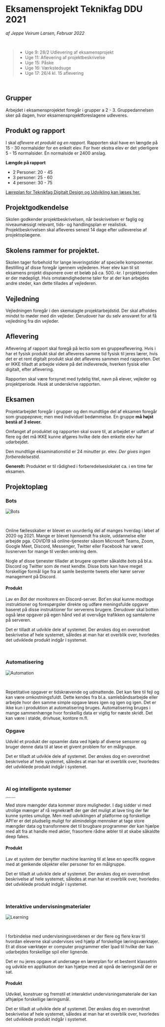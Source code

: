 # Eksamensprojekt Teknikfag DDU 2021

*af Jeppe Veirum Larsen, Februar 2022*

<br>

> - Uge 9: 28/2 Udlevering af eksamensprojekt
> - Uge 11: Aflevering af projektbeskrivelse
> - Uge 15: Påske
> - Uge 16: Værkstedsuge
> - Uge 17: 26/4 kl. 15 aflevering

<br>



## Grupper

Arbejdet i eksamensprojektet foregår i grupper a 2 - 3. Gruppedannelsen sker på dagen, hvor eksamensprojektforeslagene udleveres. 

## Produkt og rapport
I skal *aflevere et produkt og en rapport.* Rapporten skal have en længde på 15 - 30 normalsider for en enkelt elev. For hver ekstra elev er det yderligere 5 - 15 normalsider. En normalside er 2400 anslag.

**Længde på rapport**

- 2 Personer: 20 - 45
- 3 personer: 25 - 60
- 4 personer: 30 - 75

[Læreplan for Teknikfag Digitalt Design og Udvikling kan læses her.](https://www.uvm.dk/-/media/filer/uvm/gym-laereplaner-2017/htx/teknikfag-a-digitalt-design-og-udvikling-htx-august-2017.pdf)



## Projektgodkendelse

Skolen godkender projektbeskrivelsen, når beskrivelsen er faglig og niveaumæssigt relevant, tids- og handlingsplan er realistisk. Projektbeskrivelsen skal afleveres senest 14 dage efter udleverelse af projektoplægene.



## Skolens rammer for projektet.

Skolen tager forbehold for lange leveringstider af specielle komponenter.
 Bestilling af disse foregår igennem vejlederen.
 Hver elev kan til sit eksamens projekt disponere over et beløb på ca. 500.-kr.
 I projektperioden er der mødepligt. Hvis omstændighederne taler for at der kan arbejdes andre steder, kan dette tillades af vejlederen.

## Vejledning

Vejledningen foregår i den skemalagte projektarbejdstid. Der skal afholdes mindst to møder med din vejleder. Derudover har du selv ansvaret for at få vejledning fra din vejleder.



## Aflevering

Aflevering af rapport skal foregå på lectio som en gruppeaflevering. Hvis i har et fysisk produkt skal det afleveres samme tid fysisk til jeres lærer, hvis det er et rent digitalt produkt skal det afleveres sammen med rapporten. Det er IKKE tilladt at arbejde videre på det indleverede, hverken fysisk eller digitalt, efter aflevering.

Rapporten skal være forsynet med tydelig titel, navn på elever, vejleder og projektperiode. Husk at underskrive rapporten.

## Eksamen

Projektarbejdet foregår i grupper og den mundtlige del af eksamen foregår som gruppeprøve; men med individuel bedømmelse. En gruppe **må højst bestå af 3 elever.**

Omfanget af produktet og rapporten skal svare til, at arbejdet er udført af flere og det må IKKE kunne afgøres hvilke dele den enkelte elev har udarbejdet.

Den mundtlige eksaminationstid er 24 minutter pr. elev. *Der gives ingen forberedelsestid.*

**Generelt:**
 Produktet er til rådighed i forberedelseslokalet ca. i en time før eksamen.



## Projektoplæg

### Bots

![Bots](https://elifeportugal.com/wp-content/uploads/2018/09/bots.jpg)

<br>

Online fællesskaber er blevet en uvurderlig del af manges hverdag i løbet af 2020 og 2021. Mange er blevet hjemsendt fra skole, uddannelse eller arbejde pga. COVID19 så online-tjenester såsom Microsoft Teams, Zoom, Google Meet, Discord, Messenger, Twitter eller Facebook har været livsnerven for mange til verden omkring dem.

Nogle af disse tjenester tillader at brugere opretter såkaldte *bots*  på bl.a. Discord og Twitter som de mest kendte. Disse bots kan have meget forskellige formål lige fra at samle bestemte tweets eller kører server management på Discord. 

#### Produkt

Lav en *Bot* der monitorere en Discord-server. Bot'en skal kunne modtage instruktioner og forespørgsler direkte og udføre meningsfulde opgaver baseret på disse instruktioner for serverens brugere. Derudover skal botten også løse opgaver på egen hånd ved at overvåge trafikken og samtalerne på serveren.

Det er tilladt at udvikle dele af systemet. Der ønskes dog en overordnet beskrivelse af hele systemet, således at man har et overblik over, hvorledes det udviklede produkt indgår i systemet.

<br>

### Automatisering

![Automation](https://1stplace.dk/media/1191/marketing-automation.jpg)

<br>

Repetitative opgaver er tidskrævende og udmattende. Det kan føre til fejl og kan være omkostningsfuldt. Dette kendes fra bl.a. samlebåndsarbejde eller arbejde hvor den samme simple opgave løses igen og igen og igen. Det er ikke kun i produktion at automatisering bruges. Automatisering bruges i mange sammenhænge hvor forskellig data er vigtig for næste skridt. Det kan være i stalde, drivhuse, kontore m.fl. 

### Opgave

Udvikl et produkt der opsamler data ved hjælp af diverse sensorer og bruger denne data til at løse et givent problem for en målgruppe.

Det er tilladt at udvikle dele af systemet. Der ønskes dog en overordnet beskrivelse af hele systemet, således at man har et overblik over, hvorledes det udviklede produkt indgår i systemet.

<br>

### AI og intelligente systemer

<img src="https://miro.medium.com/max/6000/1*jsmEpb9mTHvWgat2qpGgQA.png" alt="Neurale netværk" style="zoom: 25%;" />

Med store mængder data kommer store muligheder. I dag sidder vi med utrolige mænger af rå regnekræft der gør det muligt at lave ting der før kunne syntes umulige. Men med udviklingen af platforme og forskellige API'er er det pludselig muligt for alimindelige mennsker at tage store mængder data og transformere det til brugbare programmer der kan hjælpe med alt fra at handle med aktier, frasortere rådne æbler til at skabe såkaldte deep fakes.  

#### Produkt

Lav et system der benytter machine learning til at løse en specifik opgave med at genkende objekter eller personer for en målgruppe.

Det er tilladt at udvikle dele af systemet. Der ønskes dog en overordnet beskrivelse af hele systemet, således at man har et overblik over, hvorledes det udviklede produkt indgår i systemet.

<br>

### Interaktive undervisningmaterialer

![Learning](https://www.viewsonic.com/library/wp-content/uploads/2019/04/LB0041-1-c-1024x576.jpg)

<br>

I forbindelse med undervisningsverdenen er der flere og flere krav til hvordan eleverne skal undervises ved hjælp af forskellige læringsværktøjer.  Et at disse værktøjer er computer programmer eller Ipad til hvilke der kan udarbejdes forskellige spil eller lignende.

Det er nu jeres opgave at undersøge en lærerplan for et bestemt klassetrin og udvikle en applikation der kan hjælpe med at opnå de læringsmål der er sat.

#### Produkt

Udvikel, konstruer og fremstil et interaktivt undervisningsmateriale der kan afhjælpe forskellige læringsmål.

Det er tilladt at udvikle dele af systemet. Der ønskes dog en overordnet beskrivelse af hele systemet, således at man har et overblik over, hvorledes det udviklede produkt indgår i systemet.











